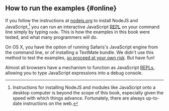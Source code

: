 ## How to run the examples {#online}

If you follow the instructions at [nodejs.org][install] to install NodeJS and JavaScript,[^whoa] you can run an interactive JavaScript [REPL][repl] on your command line simply by typing `node`. This is how the examples in this book were tested, and what many programmers will do.

On OS X, you have the option of running Safaris's JavaScript engine from the command line, or of installing a TextMate bundle. We didn't use this method to test the examples, [so proceed at your own risk](http://metaskills.net/2010/07/09/interactive-javascript-console-with-textmate/). But have fun!

Almost all browsers have a mechanism to function as JavaScript [REPLs][repl], allowing you to type JavaScript expressions into a debug console.

[repl]: https://en.wikipedia.org/wiki/REPL "Read–eval–print loop"
[install]: http://nodejs.org/

[^whoa]: Instructions for installing NodeJS and modules like JavaScript onto a desktop computer is beyond the scope of this book, especially given the speed with which things advance. Fortunately, there are always up-to-date instructions on the web.